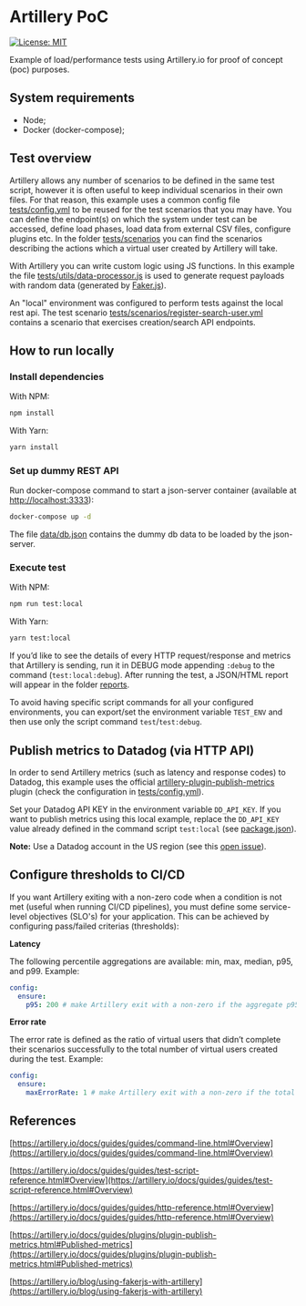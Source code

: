 # Artillery PoC
[![License: MIT](https://img.shields.io/badge/License-MIT-yellow.svg)](https://opensource.org/licenses/MIT)

Example of load/performance tests using Artillery.io for proof of concept (poc) purposes.

## System requirements

- Node;
- Docker (docker-compose);

## Test overview

Artillery allows any number of scenarios to be defined in the same test script, however it is often useful to keep individual scenarios in their own files. For that reason, this example uses a common config file [tests/config.yml](tests/config.yml) to be reused for the test scenarios that you may have. You can define the endpoint(s) on which the system under test can be accessed, define load phases, load data from external CSV files, configure plugins etc. In the folder [tests/scenarios](tests/scenarios) you can find the scenarios describing the actions which a virtual user created by Artillery will take. 

With Artillery you can write custom logic using JS functions. In this example the file [tests/utils/data-processor.js](ests/utils/data-processor.js) is used to generate request payloads with random data (generated by [Faker.js](https://www.npmjs.com/package/faker)).

An "local" environment was configured to perform tests against the local rest api. The test scenario [tests/scenarios/register-search-user.yml](tests/scenarios/register-search-user.yml) contains a scenario that exercises creation/search API endpoints. 


## How to run locally

### Install dependencies

With NPM:

```bash
npm install
```

With Yarn:

```bash
yarn install
```

### Set up dummy REST API

Run docker-compose command to start a json-server container (available at [http://localhost:3333](http://localhost:3333)):
```bash
docker-compose up -d
```
The file [data/db.json](data/db.json) contains the dummy db data to be loaded by the json-server.

### Execute test

With NPM:

```bash
npm run test:local
```

With Yarn:

```bash
yarn test:local
```

If you’d like to see the details of every HTTP request/response and metrics that Artillery is sending, run it in DEBUG mode appending ``:debug`` to the command (``test:local:debug``). After running the test, a JSON/HTML report will appear in the folder [reports](/reports). 

To avoid having specific script commands for all your configured environments, you can export/set the environment variable ```TEST_ENV``` and then use only the script command ```test```/```test:debug```. 

## Publish metrics to Datadog (via HTTP API)
In order to send Artillery metrics (such as latency and response codes) to Datadog, this example uses the official [artillery-plugin-publish-metrics](https://github.com/artilleryio/artillery-plugin-publish-metrics) plugin (check the configuration in [tests/config.yml](tests/config.yml)). 

Set your Datadog API KEY in the environment variable ``DD_API_KEY``. If you want to publish metrics using this local example, replace the ``DD_API_KEY`` value already defined in the command script ``test:local`` (see [package.json](package.json)).

**Note:** Use a Datadog account in the US region (see this [open issue](https://github.com/artilleryio/artillery/issues/876)).

## Configure thresholds to CI/CD 
If you want Artillery exiting with a non-zero code when a condition is not met (useful when running CI/CD pipelines), you must define some service-level objectives (SLO's) for your application. This can be achieved by configuring pass/failed criterias (thresholds): 

**Latency**

The following percentile aggregations are available: min, max, median, p95, and p99. Example:
  
```yaml
config:
  ensure:
    p95: 200 # make Artillery exit with a non-zero if the aggregate p95 latency is more than 200ms
```

**Error rate**

The error rate is defined as the ratio of virtual users that didn’t complete their scenarios successfully to the total number of virtual users created during the test. Example:
 
```yaml
config:
  ensure:
    maxErrorRate: 1 # make Artillery exit with a non-zero if the total error rate exceeded 1%
```
 
 ## References
 [https://artillery.io/docs/guides/guides/command-line.html#Overview](https://artillery.io/docs/guides/guides/command-line.html#Overview)

 [https://artillery.io/docs/guides/guides/test-script-reference.html#Overview](https://artillery.io/docs/guides/guides/test-script-reference.html#Overview)

 [https://artillery.io/docs/guides/guides/http-reference.html#Overview](https://artillery.io/docs/guides/guides/http-reference.html#Overview)

 [https://artillery.io/docs/guides/plugins/plugin-publish-metrics.html#Published-metrics](https://artillery.io/docs/guides/plugins/plugin-publish-metrics.html#Published-metrics)
 
 [https://artillery.io/blog/using-fakerjs-with-artillery](https://artillery.io/blog/using-fakerjs-with-artillery)
